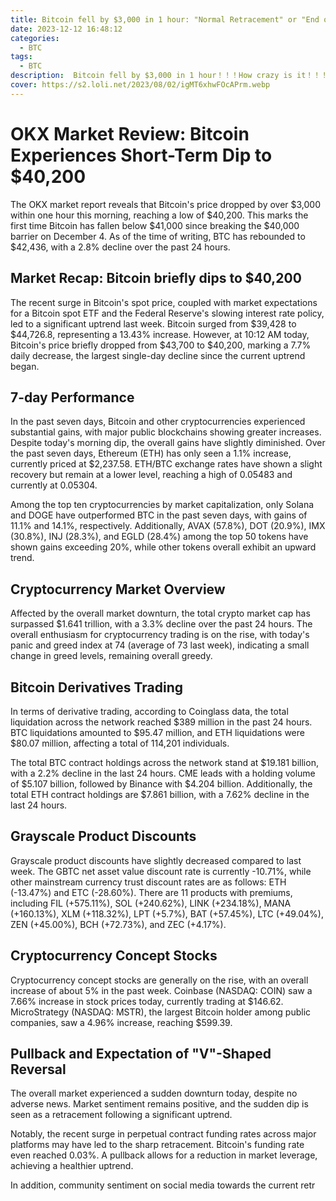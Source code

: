 ```yaml
---
title: Bitcoin fell by $3,000 in 1 hour: "Normal Retracement" or "End of Bull Market"
date: 2023-12-12 16:48:12
categories:
  - BTC
tags:
  - BTC
description:  Bitcoin fell by $3,000 in 1 hour！！！How crazy is it！！！
cover: https://s2.loli.net/2023/08/02/igMT6xhwFOcAPrm.webp
---
```

# OKX Market Review: Bitcoin Experiences Short-Term Dip to $40,200

The OKX market report reveals that Bitcoin's price dropped by over $3,000 within one hour this morning, reaching a low of $40,200. This marks the first time Bitcoin has fallen below $41,000 since breaking the $40,000 barrier on December 4. As of the time of writing, BTC has rebounded to $42,436, with a 2.8% decline over the past 24 hours.

## Market Recap: Bitcoin briefly dips to $40,200

The recent surge in Bitcoin's spot price, coupled with market expectations for a Bitcoin spot ETF and the Federal Reserve's slowing interest rate policy, led to a significant uptrend last week. Bitcoin surged from $39,428 to $44,726.8, representing a 13.43% increase. However, at 10:12 AM today, Bitcoin's price briefly dropped from $43,700 to $40,200, marking a 7.7% daily decrease, the largest single-day decline since the current uptrend began.

## 7-day Performance

In the past seven days, Bitcoin and other cryptocurrencies experienced substantial gains, with major public blockchains showing greater increases. Despite today's morning dip, the overall gains have slightly diminished. Over the past seven days, Ethereum (ETH) has only seen a 1.1% increase, currently priced at $2,237.58. ETH/BTC exchange rates have shown a slight recovery but remain at a lower level, reaching a high of 0.05483 and currently at 0.05304.

Among the top ten cryptocurrencies by market capitalization, only Solana and DOGE have outperformed BTC in the past seven days, with gains of 11.1% and 14.1%, respectively. Additionally, AVAX (57.8%), DOT (20.9%), IMX (30.8%), INJ (28.3%), and EGLD (28.4%) among the top 50 tokens have shown gains exceeding 20%, while other tokens overall exhibit an upward trend.

## Cryptocurrency Market Overview

Affected by the overall market downturn, the total crypto market cap has surpassed $1.641 trillion, with a 3.3% decline over the past 24 hours. The overall enthusiasm for cryptocurrency trading is on the rise, with today's panic and greed index at 74 (average of 73 last week), indicating a small change in greed levels, remaining overall greedy.

## Bitcoin Derivatives Trading

In terms of derivative trading, according to Coinglass data, the total liquidation across the network reached $389 million in the past 24 hours. BTC liquidations amounted to $95.47 million, and ETH liquidations were $80.07 million, affecting a total of 114,201 individuals.

The total BTC contract holdings across the network stand at $19.181 billion, with a 2.2% decline in the last 24 hours. CME leads with a holding volume of $5.107 billion, followed by Binance with $4.204 billion. Additionally, the total ETH contract holdings are $7.861 billion, with a 7.62% decline in the last 24 hours.

## Grayscale Product Discounts

Grayscale product discounts have slightly decreased compared to last week. The GBTC net asset value discount rate is currently -10.71%, while other mainstream currency trust discount rates are as follows: ETH (-13.47%) and ETC (-28.60%). There are 11 products with premiums, including FIL (+575.11%), SOL (+240.62%), LINK (+234.18%), MANA (+160.13%), XLM (+118.32%), LPT (+5.7%), BAT (+57.45%), LTC (+49.04%), ZEN (+45.00%), BCH (+72.73%), and ZEC (+4.17%).

## Cryptocurrency Concept Stocks

Cryptocurrency concept stocks are generally on the rise, with an overall increase of about 5% in the past week. Coinbase (NASDAQ: COIN) saw a 7.66% increase in stock prices today, currently trading at $146.62. MicroStrategy (NASDAQ: MSTR), the largest Bitcoin holder among public companies, saw a 4.96% increase, reaching $599.39.

## Pullback and Expectation of "V"-Shaped Reversal

The overall market experienced a sudden downturn today, despite no adverse news. Market sentiment remains positive, and the sudden dip is seen as a retracement following a significant uptrend.

Notably, the recent surge in perpetual contract funding rates across major platforms may have led to the sharp retracement. Bitcoin's funding rate even reached 0.03%. A pullback allows for a reduction in market leverage, achieving a healthier uptrend.

In addition, community sentiment on social media towards the current retr
